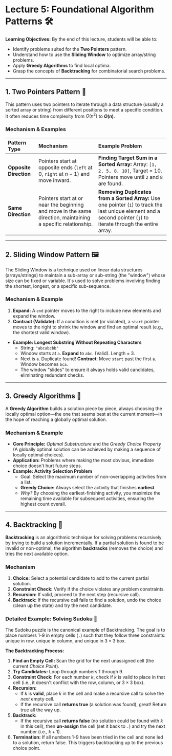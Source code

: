 # Lecture 5: Foundational Algorithm Patterns 🛠️

**Learning Objectives:** By the end of this lecture, students will be able to:
* Identify problems suited for the **Two Pointers** pattern.
* Understand how to use the **Sliding Window** to optimize array/string problems.
* Apply **Greedy Algorithms** to find local optima.
* Grasp the concepts of **Backtracking** for combinatorial search problems.

***

## **1. Two Pointers Pattern** 🔀

This pattern uses two pointers to iterate through a data structure (usually a sorted array or string) from different positions to meet a specific condition. It often reduces time complexity from $O(n^2)$ to **$O(n)$**.

### **Mechanism & Examples**

| Pattern Type | Mechanism | Example Problem |
| :--- | :--- | :--- |
| **Opposite Direction** | Pointers start at opposite ends (`left` at 0, `right` at $n-1$) and move inward. | **Finding Target Sum in a Sorted Array:** Array: `[1, 2, 5, 8, 10]`, Target = 10. Pointers move until `2` and `8` are found. |
| **Same Direction** | Pointers start at or near the beginning and move in the same direction, maintaining a specific relationship. | **Removing Duplicates from a Sorted Array:** Use one pointer (`i`) to track the last unique element and a second pointer (`j`) to iterate through the entire array. |

---

## **2. Sliding Window Pattern** 🖼️

The Sliding Window is a technique used on linear data structures (arrays/strings) to maintain a sub-array or sub-string (the "window") whose size can be fixed or variable. It's used to solve problems involving finding the shortest, longest, or a specific sub-sequence.

### **Mechanism & Example**

1.  **Expand:** A `end` pointer moves to the right to include new elements and expand the window.
2.  **Contract (Validate):** If a condition is met (or violated), a `start` pointer moves to the right to shrink the window and find an optimal result (e.g., the shortest valid window).

* **Example: Longest Substring Without Repeating Characters**
    * String: `"abcabcbb"`
    * Window starts at `a`. **Expand** to `abc`. (Valid). Length = 3.
    * Next is `a`. Duplicate found! **Contract**: Move `start` past the first `a`. Window becomes `bca`.
    * The window "slides" to ensure it always holds valid candidates, eliminating redundant checks.

---

## **3. Greedy Algorithms** 🥇

A **Greedy Algorithm** builds a solution piece by piece, always choosing the locally optimal option—the one that seems best at the current moment—in the hope of reaching a globally optimal solution.

### **Mechanism & Example**

* **Core Principle:** *Optimal Substructure* and the *Greedy Choice Property* (A globally optimal solution can be achieved by making a sequence of locally optimal choices).
* **Application:** Problems where making the most obvious, immediate choice doesn't hurt future steps.
* **Example: Activity Selection Problem**
    * Goal: Select the maximum number of non-overlapping activities from a list.
    * **Greedy Choice:** Always select the activity that finishes **earliest**.
    * *Why?* By choosing the earliest-finishing activity, you maximize the remaining time available for subsequent activities, ensuring the highest count overall.

---

## **4. Backtracking** 🌲

**Backtracking** is an algorithmic technique for solving problems recursively by trying to build a solution incrementally. If a partial solution is found to be invalid or non-optimal, the algorithm **backtracks** (removes the choice) and tries the next available option.

### **Mechanism**

1.  **Choice:** Select a potential candidate to add to the current partial solution.
2.  **Constraint Check:** Verify if the choice violates any problem constraints.
3.  **Recursion:** If valid, proceed to the next step (recursive call).
4.  **Backtrack:** If the recursive call fails to find a solution, undo the choice (clean up the state) and try the next candidate.

### **Detailed Example: Solving Sudoku** 📝

The Sudoku puzzle is the canonical example of Backtracking. The goal is to place numbers 1-9 in empty cells (`.`) such that they follow three constraints: unique in row, unique in column, and unique in $3 \times 3$ box.

**The Backtracking Process:**

1.  **Find an Empty Cell:** Scan the grid for the next unassigned cell (the current *Choice Point*).
2.  **Try Candidates:** Loop through numbers 1 through 9.
3.  **Constraint Check:** For each number $k$, check if $k$ is valid to place in that cell (i.e., it doesn't conflict with the row, column, or $3 \times 3$ box).
4.  **Recursion:**
    * If $k$ is **valid**, place $k$ in the cell and make a recursive call to solve the *next* empty cell.
    * If the recursive call **returns true** (a solution was found), great! Return true all the way up.
5.  **Backtrack:**
    * If the recursive call **returns false** (no solution could be found with $k$ in this cell), then **un-assign** the cell (set it back to `.`) and try the next number (i.e., $k+1$).
6.  **Termination:** If all numbers 1-9 have been tried in the cell and none led to a solution, return false. This triggers backtracking up to the previous choice point. 
